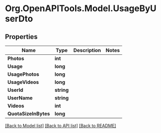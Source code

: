 # Org.OpenAPITools.Model.UsageByUserDto

## Properties

Name | Type | Description | Notes
------------ | ------------- | ------------- | -------------
**Photos** | **int** |  | 
**Usage** | **long** |  | 
**UsagePhotos** | **long** |  | 
**UsageVideos** | **long** |  | 
**UserId** | **string** |  | 
**UserName** | **string** |  | 
**Videos** | **int** |  | 
**QuotaSizeInBytes** | **long** |  | 

[[Back to Model list]](../../README.md#documentation-for-models) [[Back to API list]](../../README.md#documentation-for-api-endpoints) [[Back to README]](../../README.md)

